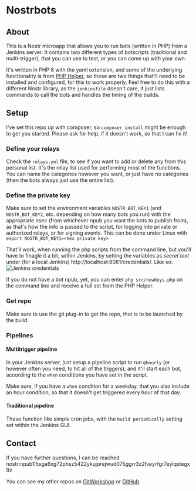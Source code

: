 # Nostrbots

## About

This is a Nostr microapp that allows you to run bots (written in PHP) from a Jenkins server. It contains two different types of botscripts (traditional and multi-trigger), that you can use to test, or you can come up with your own.

It's written in PHP 8 with the yaml extension, and some of the underlying functionality is from [PHP Helper](https://github.com/nostrver-se/nostr-php), so those are two things that'll need to be installed and configured, for this to work properly. Feel free to do this with a different Nostr library, as the `jenkinsfile` doesn't care, it just lists commands to call the bots and handles the timing of the builds.

## Setup

I've set this repo up with composer, so `composer install` might be enough to get you started. Please ask for help, if it doesn't work, so that I can fix it!

### Define your relays

Check the `relays.yml` file, to see if you want to add or delete any from this personal list. It's the relay list used for performing most of the functions. You can name the categories however you want, or just have no categories (then the bots always just use the entire list).

### Define the private key

Make sure to set the environment variables `NOSTR_BOT_KEY1` (and `NOSTR_BOT_KEY2`, etc. depending on how many bots you run) with the appropriate nsec (from whichever npub you want the bots to publish from), as that's how the info is passed to the script, for logging into private or authorized relays, or for signing events.
This can be done under Linux with `export NOSTR_BOT_KEY1=<hex private key>`

That'll work, when running the php scripts from the command line, but you'll have to finagle it a bit, within Jenkins, by setting the variables as _secret text_ under (for a local Jenkins) http://localhost:8081/credentials/. Like so:
![Jenkins credentials](https://i.nostr.build/4I6nT1rva3lcmaPK.png)

If you do not have a bot npub, yet, you can enter `php src/newKeys.php` on the command line and receive a full set from the PHP Helper.

### Get repo

Make sure to use the git plug-in to get the repo, that is to be launched by the build.

### Pipelines

#### Multitrigger pipeline

In your Jenkins server, just setup a pipeline script to run `@hourly` (or however often you need, to hit all of the triggers), and it'll start each bot, according to the `when` conditions you have set in the script.

Make sure, if you have a `when` condition for a weekday, that you also include an hour condition, so that it doesn't get triggered every hour of that day.

#### Traditional pipeline

These function like simple cron jobs, with the `build periodically` setting set within the Jenkins GUI.

## Contact

If you have further questions, I can be reached nostr:npub1l5sga6xg72phsz5422ykujprejwud075ggrr3z2hwyrfgr7eylqstegx9z

You can see my other repos on [GitWorkshop](https://gitworkshop.dev/p/npub1l5sga6xg72phsz5422ykujprejwud075ggrr3z2hwyrfgr7eylqstegx9z) or [GitHub](https://github.com/SilberWitch).